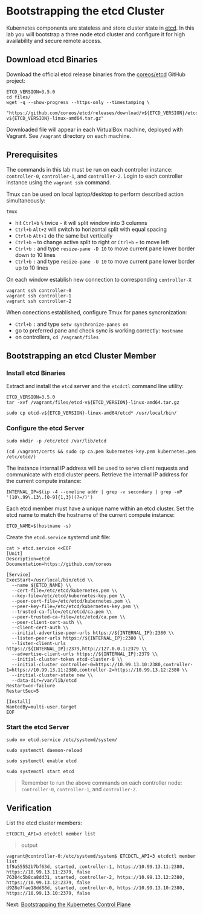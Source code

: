# Bootstrapping the etcd Cluster

Kubernetes components are stateless and store cluster state in [etcd](https://github.com/coreos/etcd). In this lab you will bootstrap a three node etcd cluster and configure it for high availability and secure remote access.

## Download etcd Binaries

Download the official etcd release binaries from the [coreos/etcd](https://github.com/coreos/etcd) GitHub project:

```
ETCD_VERSION=3.5.0
cd files/
wget -q --show-progress --https-only --timestamping \
  "https://github.com/coreos/etcd/releases/download/v${ETCD_VERSION}/etcd-v${ETCD_VERSION}-linux-amd64.tar.gz"
```
Downloaded file will appear in each VirtualBox machine, deployed with Vagrant. See `/vagrant` directory on each machine.
## Prerequisites

The commands in this lab must be run on each controller instance: `controller-0`, `controller-1`, and `controller-2`. Login to each controller instance using the `vagrant ssh` command. 

Tmux can be used on local laptop/desktop to perform described action simultaneously:
```
tmux
```
* hit `Ctrl+b` `%` twice - it will split window into 3 columns
* `Ctrl+b` `Alt+2` will switch to horizontal split with equal spacing
* `Ctrl+b` `Alt+1` do the same but vertically
* `Ctrl+b` `→` to change active split to right or `Ctrl+b` `←` to move left
* `Ctrl+b` `:` and type `resize-pane -D 10` to move current pane lower border down to 10 lines
* `Ctrl+b` `:` and type `resize-pane -U 10` to move current pane lower border up to 10 lines

On each window establish new connection to corresponding `controller-X`

```
vagrant ssh controller-0
vagrant ssh controller-1
vagrant ssh controller-2
```
When conections established, configure Tmux for panes syncronization:
* `Ctrl+b` `:` and type `setw synchronize-panes on`
* go to preferred pane and check sync is working correctly: `hostname`
* on controllers, `cd /vagrant/files`


## Bootstrapping an etcd Cluster Member

### Install etcd Binaries
Extract and install the `etcd` server and the `etcdctl` command line utility:

```
ETCD_VERSION=3.5.0
tar -xvf /vagrant/files/etcd-v${ETCD_VERSION}-linux-amd64.tar.gz
```

```
sudo cp etcd-v${ETCD_VERSION}-linux-amd64/etcd* /usr/local/bin/
```

### Configure the etcd Server

```
sudo mkdir -p /etc/etcd /var/lib/etcd
```

```
(cd /vagrant/certs && sudo cp ca.pem kubernetes-key.pem kubernetes.pem /etc/etcd/)
```

The instance internal IP address will be used to serve client requests and communicate with etcd cluster peers. Retrieve the internal IP address for the current compute instance:

```
INTERNAL_IP=$(ip -4 --oneline addr | grep -v secondary | grep -oP '(10\.99\.13\.[0-9]{1,3})(?=/)')
```

Each etcd member must have a unique name within an etcd cluster. Set the etcd name to match the hostname of the current compute instance:

```
ETCD_NAME=$(hostname -s)
```

Create the `etcd.service` systemd unit file:

```
cat > etcd.service <<EOF
[Unit]
Description=etcd
Documentation=https://github.com/coreos

[Service]
ExecStart=/usr/local/bin/etcd \\
  --name ${ETCD_NAME} \\
  --cert-file=/etc/etcd/kubernetes.pem \\
  --key-file=/etc/etcd/kubernetes-key.pem \\
  --peer-cert-file=/etc/etcd/kubernetes.pem \\
  --peer-key-file=/etc/etcd/kubernetes-key.pem \\
  --trusted-ca-file=/etc/etcd/ca.pem \\
  --peer-trusted-ca-file=/etc/etcd/ca.pem \\
  --peer-client-cert-auth \\
  --client-cert-auth \\
  --initial-advertise-peer-urls https://${INTERNAL_IP}:2380 \\
  --listen-peer-urls https://${INTERNAL_IP}:2380 \\
  --listen-client-urls https://${INTERNAL_IP}:2379,http://127.0.0.1:2379 \\
  --advertise-client-urls https://${INTERNAL_IP}:2379 \\
  --initial-cluster-token etcd-cluster-0 \\
  --initial-cluster controller-0=https://10.99.13.10:2380,controller-1=https://10.99.13.11:2380,controller-2=https://10.99.13.12:2380 \\
  --initial-cluster-state new \\
  --data-dir=/var/lib/etcd
Restart=on-failure
RestartSec=5

[Install]
WantedBy=multi-user.target
EOF
```

### Start the etcd Server

```
sudo mv etcd.service /etc/systemd/system/
```

```
sudo systemctl daemon-reload
```

```
sudo systemctl enable etcd
```

```
sudo systemctl start etcd
```

> Remember to run the above commands on each controller node: `controller-0`, `controller-1`, and `controller-2`.

## Verification

List the etcd cluster members:

```
ETCDCTL_API=3 etcdctl member list
```

> output

```
vagrant@controller-0:/etc/systemd/system$ ETCDCTL_API=3 etcdctl member list
1f9a55552b7bf63d, started, controller-1, https://10.99.13.11:2380, https://10.99.13.11:2379, false
76384c5b8ca8dd31, started, controller-2, https://10.99.13.12:2380, https://10.99.13.12:2379, false
d928e7fae18dd88d, started, controller-0, https://10.99.13.10:2380, https://10.99.13.10:2379, false
```

Next: [Bootstrapping the Kubernetes Control Plane](08-bootstrapping-kubernetes-controllers.md)
